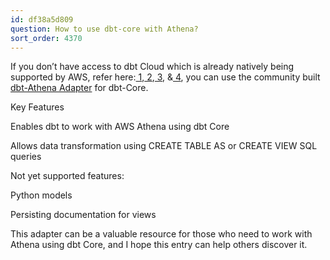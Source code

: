 ```yaml
---
id: df38a5d809
question: How to use dbt-core with Athena?
sort_order: 4370
---
```


If you don’t have access to dbt Cloud which is already natively being supported by AWS, refer here:[ 1](https://aws.amazon.com/blogs/big-data/from-data-lakes-to-insights-dbt-adapter-for-amazon-athena-now-supported-in-dbt-cloud/),[ 2](https://youtu.be/JEizJAaaBkg?si=niTYdWoeiyC_w3h7),[ 3](https://docs.getdbt.com/guides/athena?step=1), &[ 4](https://docs.getdbt.com/docs/core/connect-data-platform/athena-setup), you can use the community built[ dbt-Athena Adapter](https://dbt-athena.github.io/) for dbt-Core.

Key Features

Enables dbt to work with AWS Athena using dbt Core

Allows data transformation using CREATE TABLE AS or CREATE VIEW SQL queries

Not yet supported features:

Python models

Persisting documentation for views

This adapter can be a valuable resource for those who need to work with Athena using dbt Core, and I hope this entry can help others discover it.

